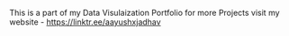 This is a part of my Data Visulaization Portfolio for more Projects visit my website - https://linktr.ee/aayushxjadhav

